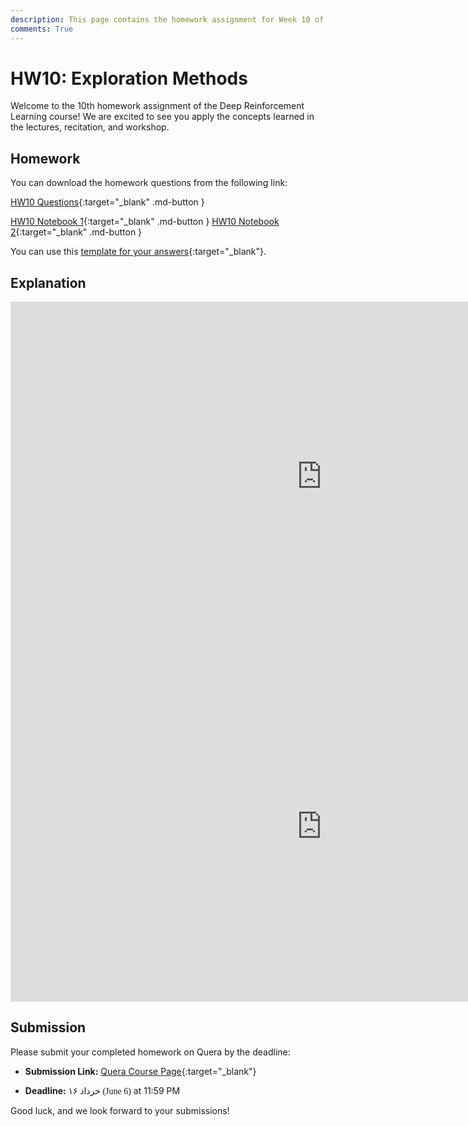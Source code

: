 ```yaml
---
description: This page contains the homework assignment for Week 10 of the Deep Reinforcement Learning course, focusing on Exploration Methods.
comments: True
---
```


# HW10: Exploration Methods

Welcome to the 10th homework assignment of the Deep Reinforcement Learning course! We are excited to see you apply the concepts learned in the lectures, recitation, and workshop.

## Homework

You can download the homework questions from the following link:

[HW10 Questions](https://raw.githubusercontent.com/DeepRLCourse/Homework-10-Questions/refs/heads/main/HW10_Questions.pdf){:target="_blank" .md-button }

[HW10 Notebook 1](https://github.com/DeepRLCourse/Homework-10-Questions/tree/main/Task%201%20Bootstrap%20DQN%20Variants){:target="_blank" .md-button }
[HW10 Notebook 2](https://github.com/DeepRLCourse/Homework-10-Questions/tree/main/Task%202%20Random%20Network%20Distillation){:target="_blank" .md-button }

You can use this [template for your answers](https://github.com/DeepRLCourse/Homework-10-Template){:target="_blank"}.

## Explanation

<iframe width="996" height="560" src="https://www.youtube.com/embed/g8FdRZsW810" title="YouTube video player" frameborder="0" allow="accelerometer; autoplay; clipboard-write; encrypted-media; gyroscope; picture-in-picture; web-share" referrerpolicy="strict-origin-when-cross-origin" allowfullscreen></iframe>

<iframe width="996" height="560" src="https://www.youtube.com/embed/6V4_eTymjck" title="YouTube video player" frameborder="0" allow="accelerometer; autoplay; clipboard-write; encrypted-media; gyroscope; picture-in-picture; web-share" referrerpolicy="strict-origin-when-cross-origin" allowfullscreen></iframe>

## Submission

Please submit your completed homework on Quera by the deadline:

- **Submission Link:** [Quera Course Page](https://quera.org/course/add_to_course/course/20598/){:target="_blank"}

- **Deadline:** <span style="direction: rtl;font-family: Vazirmatn;">۱۶ خرداد (June 6)</span> at 11:59 PM

Good luck, and we look forward to your submissions!


